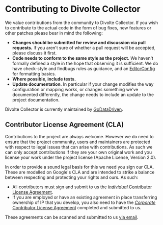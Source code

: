 Contributing to Divolte Collector
=================================

We value contributions from the community to Divolte Collector. If you wish to contribute to the actual code in the
form of bug fixes, new features or other patches please bear in mind the following:

 - **Changes should be submitted for review and discussion via pull requests.**
   If you aren't sure of whether a pull request will be accepted, please discuss it first.
 - **Code needs to conform to the same style as the project.**
   We haven't formally defined a style in the hope that observing it is sufficient. We do have check-style and
   findbugs rules as guidance, and an [EditorConfig](http://editorconfig.org) for formatting basics.
 - **Where possible, include tests.**
 - **Update documentation.**
   In particular if your change modifies the way configuration or mapping works, or changes something we've
   documented differently, the change needs to include an update to the project documentation.

Divolte Collector is currently maintained by [GoDataDriven](https://www.godatadriven.com/).

Contributor License Agreement (CLA)
----------------------------------

Contributions to the project are always welcome. However we do need to ensure that the project community,
users and maintainers are protected with respect to legal issues that can arise with contributions. As such we can
only accept contributions if they are your own original work and you license your work under the project license
(Apache License, Version 2.0).

In order to provide a sound legal basis for this we need you sign our CLA. These are modelled on Google's CLA
and are intended to strike a balance between respecting and protecting your rights and ours. As such:

  - All contributors must sign and submit to us the
    [*Individual* Contributor License Agreement](cla/divolte-cla-individual.pdf).
  - If you are employed or have an existing agreement in place transferring ownership of IP that you develop,
    you also need to have the [*Corporate* Contributor License Agreement](cla/divolte-cla-corporate.pdf)
    completed and submitted to us.

These agreements can be scanned and submitted to us [via email](maito:divolte@godatadriven.com).
